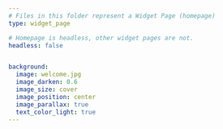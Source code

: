```yaml
---
# Files in this folder represent a Widget Page (homepage)
type: widget_page

# Homepage is headless, other widget pages are not.
headless: false


background:
  image: welcome.jpg
  image_darken: 0.6
  image_size: cover
  image_position: center
  image_parallax: true
  text_color_light: true
---
```

